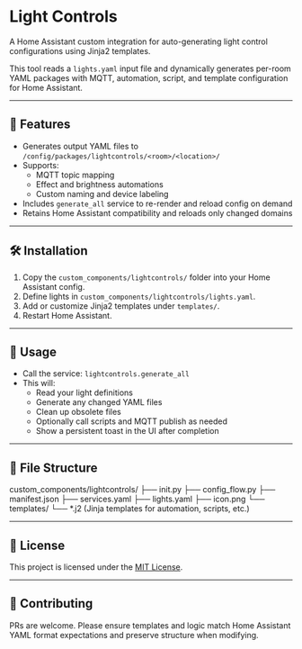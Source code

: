 # Light Controls

A Home Assistant custom integration for auto-generating light control configurations using Jinja2 templates.

This tool reads a `lights.yaml` input file and dynamically generates per-room YAML packages with MQTT, automation, script, and template configuration for Home Assistant.

---

## 🚀 Features

- Generates output YAML files to `/config/packages/lightcontrols/<room>/<location>/`
- Supports:
  - MQTT topic mapping
  - Effect and brightness automations
  - Custom naming and device labeling
- Includes `generate_all` service to re-render and reload config on demand
- Retains Home Assistant compatibility and reloads only changed domains

---

## 🛠 Installation

1. Copy the `custom_components/lightcontrols/` folder into your Home Assistant config.
2. Define lights in `custom_components/lightcontrols/lights.yaml`.
3. Add or customize Jinja2 templates under `templates/`.
4. Restart Home Assistant.

---

## 🧪 Usage

- Call the service: `lightcontrols.generate_all`
- This will:
  - Read your light definitions
  - Generate any changed YAML files
  - Clean up obsolete files
  - Optionally call scripts and MQTT publish as needed
  - Show a persistent toast in the UI after completion

---

## 📁 File Structure
custom_components/lightcontrols/
├── init.py
├── config_flow.py
├── manifest.json
├── services.yaml
├── lights.yaml
├── icon.png
└── templates/
└── *.j2 (Jinja templates for automation, scripts, etc.)



---

## 📄 License

This project is licensed under the [MIT License](LICENSE).

---

## 🙌 Contributing

PRs are welcome. Please ensure templates and logic match Home Assistant YAML format expectations and preserve structure when modifying.
